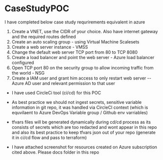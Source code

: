 # CaseStudyPOC

I have completed below case study requrirements equivalent in azure

1.	Create a VNET, use the CIDR of your choice. Also have internet gateway and the required routes defined
2.	Create an auto scaling group - using Virtual Machine Scalesets
3.	Create a web server instance - VMSS
4.	Change the default web server TCP port from 80 to TCP 8080
5.	Create a load balancer and point the web server - Azure load balancer configured
6.	Open TCP port 80 on the security group to allow incoming traffic from the world - NSG
7.	Create a IAM user and grant him access to only restart web server -- Azure AD user and relevant permission to that user


* I have used CircleCi tool (ci/cd) for this POC
* As best practice we should not ingest secrets, sensitive variable information in git repo, it was handled via CircleCI context (which is equvilaent to Azure DevOps Variable group / Github env varriables)
* tfvars files will be generated dynamically during cd/cd process as its consists of secrets which are too redacted and wont appear in this repo and also its best practice to keep tfvars json out of your repo (generate it in ci/cd flow and pass to terraform)

* I have attached screenshot for resources created on Azure subscription cited above. Please docs folder in this repo
